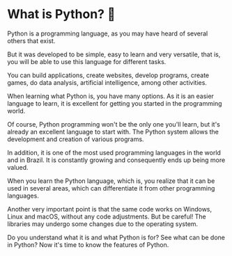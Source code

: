 # What is Python? :snake:
Python is a programming language, as you may have heard of several others that exist.

But it was developed to be simple, easy to learn and very versatile, that is, you will be able to use this language for different tasks.

You can build applications, create websites, develop programs, create games, do data analysis, artificial intelligence, among other activities.

When learning what Python is, you have many options. As it is an easier language to learn, it is excellent for getting you started in the programming world.

Of course, Python programming won't be the only one you'll learn, but it's already an excellent language to start with. The Python system allows the development and creation of various programs.

In addition, it is one of the most used programming languages ​​in the world and in Brazil. It is constantly growing and consequently ends up being more valued.

When you learn the Python language, which is, you realize that it can be used in several areas, which can differentiate it from other programming languages.

Another very important point is that the same code works on Windows, Linux and macOS, without any code adjustments. But be careful! The libraries may undergo some changes due to the operating system.

Do you understand what it is and what Python is for? See what can be done in Python? Now it's time to know the features of Python.
